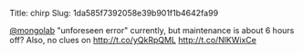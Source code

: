 Title: chirp
Slug: 1da585f7392058e39b901f1b4642fa99

<a href="http://twitter.com/mongolab">@mongolab</a> "unforeseen error" currently, but maintenance is about 6 hours off? Also, no clues on <a href="http://t.co/yQkRpQML">http://t.co/yQkRpQML</a> <a href="http://t.co/NlKWixCe">http://t.co/NlKWixCe</a>
